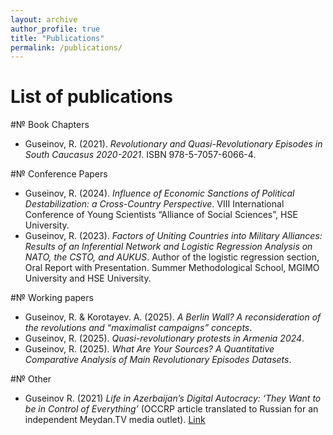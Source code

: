 ```yaml
---
layout: archive
author_profile: true
title: "Publications"
permalink: /publications/
---
```


# List of publications
#№ Book Chapters
* Guseinov, R. (2021). _Revolutionary and Quasi-Revolutionary Episodes in South Caucasus 2020-2021_. ISBN 978-5-7057-6066-4.

#№ Conference Papers
* Guseinov, R. (2024). _Influence of Economic Sanctions of Political Destabilization: a Cross-Country Perspective_. VIII International Conference of Young Scientists “Alliance of Social Sciences”, HSE University.
* Guseinov, R. (2023). _Factors of Uniting Countries into Military Alliances: Results of an Inferential Network and Logistic Regression Analysis on NATO, the CSTO, and AUKUS_. Author of the logistic regression section, Oral Report with Presentation. Summer Methodological School, MGIMO University and HSE University.

#№ Working papers
* Guseinov, R. & Korotayev. A. (2025). _A Berlin Wall? A reconsideration of the revolutions and “maximalist campaigns” concepts_.
* Guseinov, R. (2025). _Quasi-revolutionary protests in Armenia 2024_. 
* Guseinov, R. (2025). _What Are Your Sources? A Quantitative Comparative Analysis of Main Revolutionary Episodes Datasets_.
  
#№ Other
* Guseinov R. (2021) _Life in Azerbaijan’s Digital Autocracy: ‘They Want to be in Control of Everything’_ (OCCRP article translated to Russian for an independent Meydan.TV media outlet). [Link](https://www.meydan.tv/ru/article/zhizn-v-azerbajdzhanskoj-informacionnoj-avtokratii-oni-hotyat-kontrolirovat-vse/) 

